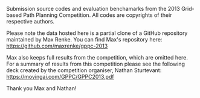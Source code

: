Submission source codes and evaluation benchamarks from the 2013 Grid-based Path Planning Competition.
All codes are copyrights of their respective authors. 

Please note the data hosted here is a partial clone of a GitHub repository maintained by Max Renke.
You can find Max's repository here:
https://github.com/maxrenke/gppc-2013

Max also keeps full results from the competition, which are omitted here. 
For a summary of results from this competition please see the following
deck created by the competition organiser, Nathan Sturtevant:
https://movingai.com/GPPC/GPPC2013.pdf

Thank you Max and Nathan!

